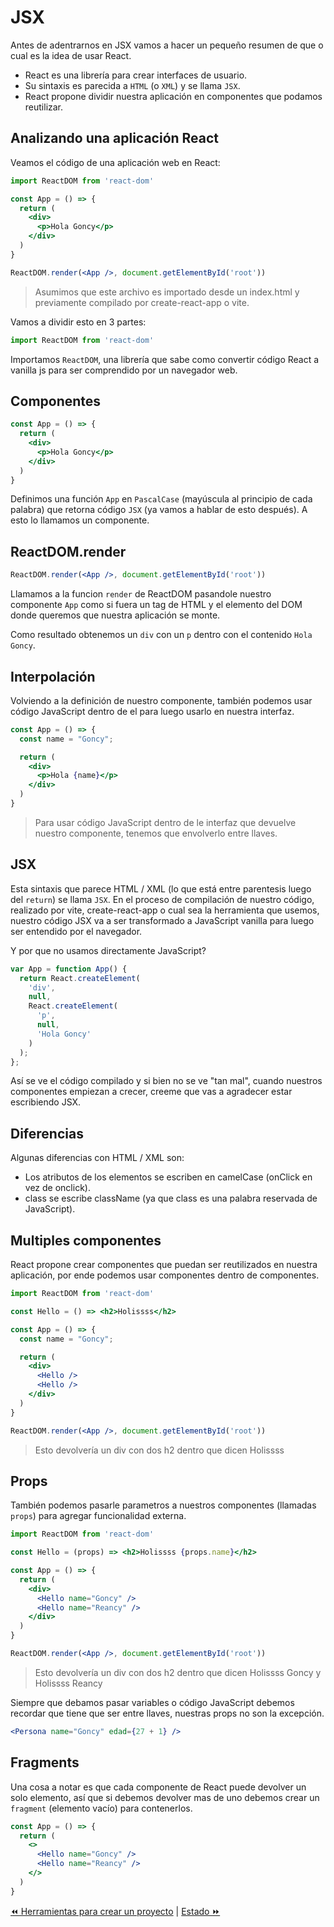 # JSX
Antes de adentrarnos en JSX vamos a hacer un pequeño resumen de que o cual es la idea de usar React.

* React es una librería para crear interfaces de usuario.
* Su sintaxis es parecida a `HTML` (o `XML`) y se llama `JSX`.
* React propone dividir nuestra aplicación en componentes que podamos reutilizar.

## Analizando una aplicación React
Veamos el código de una aplicación web en React:
```jsx
import ReactDOM from 'react-dom'

const App = () => {
  return (
    <div>
      <p>Hola Goncy</p>
    </div>
  )
}

ReactDOM.render(<App />, document.getElementById('root'))
```
> Asumimos que este archivo es importado desde un index.html y previamente compilado por create-react-app o vite.

Vamos a dividir esto en 3 partes:
```js
import ReactDOM from 'react-dom'
```
Importamos `ReactDOM`, una librería que sabe como convertir código React a vanilla js para ser comprendido por un navegador web.

## Componentes

```jsx
const App = () => {
  return (
    <div>
      <p>Hola Goncy</p>
    </div>
  )
}
```
Definimos una función `App` en `PascalCase` (mayúscula al principio de cada palabra) que retorna código `JSX` (ya vamos a hablar de esto después). A esto lo llamamos un componente.

## ReactDOM.render

```jsx
ReactDOM.render(<App />, document.getElementById('root'))
```
Llamamos a la funcion `render` de ReactDOM pasandole nuestro componente `App` como si fuera un tag de HTML y el elemento del DOM donde queremos que nuestra aplicación se monte.

Como resultado obtenemos un `div` con un `p` dentro con el contenido `Hola Goncy`.

## Interpolación

Volviendo a la definición de nuestro componente, también podemos usar código JavaScript dentro de el para luego usarlo en nuestra interfaz.

```jsx
const App = () => {
  const name = "Goncy";

  return (
    <div>
      <p>Hola {name}</p>
    </div>
  )
}
```
> Para usar código JavaScript dentro de le interfaz que devuelve nuestro componente, tenemos que envolverlo entre llaves.

## JSX

Esta sintaxis que parece HTML / XML (lo que está entre parentesis luego del `return`) se llama `JSX`. En el proceso de compilación de nuestro código, realizado por vite, create-react-app o cual sea la herramienta que usemos, nuestro código JSX va a ser transformado a JavaScript vanilla para luego ser entendido por el navegador.

Y por que no usamos directamente JavaScript?

```js
var App = function App() {
  return React.createElement(
    'div',
    null,
    React.createElement(
      'p',
      null,
      'Hola Goncy'
    )
  );
};
```
Así se ve el código compilado y si bien no se ve "tan mal", cuando nuestros componentes empiezan a crecer, creeme que vas a agradecer estar escribiendo JSX.

## Diferencias

Algunas diferencias con HTML / XML son:
* Los atributos de los elementos se escriben en camelCase (onClick en vez de onclick).
* class se escribe className (ya que class es una palabra reservada de JavaScript).

## Multiples componentes

React propone crear componentes que puedan ser reutilizados en nuestra aplicación, por ende podemos usar componentes dentro de componentes.

```jsx
import ReactDOM from 'react-dom'

const Hello = () => <h2>Holissss</h2>

const App = () => {
  const name = "Goncy";

  return (
    <div>
      <Hello />
      <Hello />
    </div>
  )
}

ReactDOM.render(<App />, document.getElementById('root'))
```
> Esto devolvería un div con dos h2 dentro que dicen Holissss

## Props

También podemos pasarle parametros a nuestros componentes (llamadas `props`) para agregar funcionalidad externa.

```jsx
import ReactDOM from 'react-dom'

const Hello = (props) => <h2>Holissss {props.name}</h2>

const App = () => {
  return (
    <div>
      <Hello name="Goncy" />
      <Hello name="Reancy" />
    </div>
  )
}

ReactDOM.render(<App />, document.getElementById('root'))
```
> Esto devolvería un div con dos h2 dentro que dicen Holissss Goncy y Holissss Reancy

Siempre que debamos pasar variables o código JavaScript debemos recordar que tiene que ser entre llaves, nuestras props no son la excepción.

```jsx
<Persona name="Goncy" edad={27 + 1} />
```

## Fragments

Una cosa a notar es que cada componente de React puede devolver un solo elemento, así que si debemos devolver mas de uno debemos crear un `fragment` (elemento vacío) para contenerlos.

```jsx
const App = () => {
  return (
    <>
      <Hello name="Goncy" />
      <Hello name="Reancy" />
    </>
  )
}
```

[⏪ Herramientas para crear un proyecto](../00-herramientas) | [Estado ⏩](../02-estado)